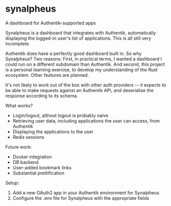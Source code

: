 # synalpheus
A dashboard for Authentik-supported apps

Synalpheus is a dashboard that integrates with Authentik, automatically displaying the logged-in user's list of applications. This is all still very incomplete.

Authentik does have a perfectly good dashboard built in. So why Synalpheus? Two reasons: First, in practical terms, I wanted a dashboard I could run on a different subdomain than Authentik. And second, this project is a personal learning exercise, to develop my understanding of the Rust ecosystem. Other features are planned.

It's not likely to work out of the box with other auth providers -- it expects to be able to make requests against an Authentik API, and deserialize the response according to its schema.

What works?
* Login/logout, althout logout is probably naive
* Retrieving user data, including applications the user can access, from Authentik
* Displaying the applications to the user
* Redis sessions

Future work:
* Docker integration
* DB backend
* User-added bookmark links
* Substantial prettification

Setup:
1. Add a new OAuth2 app in your Authentik environment for Synalpheus
2. Configure the .env file for Synalpheus with the appropriate fields
